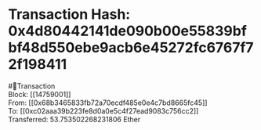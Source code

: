 
Transaction Hash: 0x4d80442141de090b00e55839bfbf48d550ebe9acb6e45272fc6767f72f198411
====================================================================================
  
#💸Transaction  
Block: [[14759001]]  
From: [[0x68b3465833fb72a70ecdf485e0e4c7bd8665fc45]]  
To: [[0xc02aaa39b223fe8d0a0e5c4f27ead9083c756cc2]]  
Transferred: 53.753502268231806 Ether